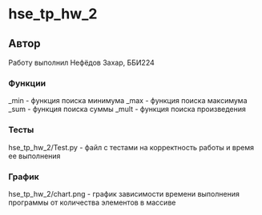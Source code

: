# hse_tp_hw_2
## Автор
Работу выполнил Нефёдов Захар, ББИ224
### Функции
_min - функция поиска минимума
_max - функция поиска максимума
_sum - функция поиска суммы
_mult - функция поиска произведения

### Тесты
hse_tp_hw_2/Test.py - файл с тестами на корректность работы и время ее выполнения

### График
hse_tp_hw_2/chart.png - график зависимости времени выполнения программы от количества элементов в массиве
